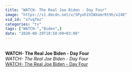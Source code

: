 ```yaml
---
title: "WATCH- The Real Joe Biden - Day Four"
image: "https://s1.dmcdn.net/v/SPyoh1VIWXamrRt9h/x240"
vid_id: "x7vqfmz"
categories: "tv"
tags: ["WATCH-","Biden",]
date: "2020-08-29T19:50:09+03:00"
---
```

<br><b>WATCH- The Real Joe Biden - Day Four</b><br> <i>WATCH- The Real Joe Biden - Day Four</i><br> <u>WATCH- The Real Joe Biden - Day Four</u>
